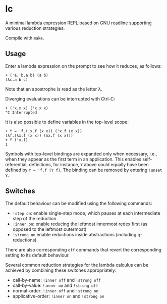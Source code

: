 # lc

A minimal lambda expression REPL based on GNU readline supporting various reduction strategies.

Compile with `make`.

## Usage

Enter a lambda expression on the prompt to see how it reduces, as follows:

```
+ ('a.'b.a b) (a b)
(λc.a b c)
```

Note that an apostrophe is read as the letter λ.

Diverging evaluations can be interrupted with Ctrl-C:

```
+ ('x.x x) ('x.x x)
^C Interrupted
```

It is also possible to define variables in the top-level scope:

```
+ Y = 'f.('x.f (x x)) ('x.f (x x))
(λf.(λx.f (x x)) (λx.f (x x)))
+ Y ('x.1)
1
```

Symbols with top-level bindings are expanded only when necessary, i.e., when
they appear as the first term in an application. This enables self-referential;
definitions, for instance, `Y` above could equally have been defined by `Y = 'f.f (Y f)`.
The binding can be removed by entering `!unset Y`.

## Switches

The default behaviour can be modified using the following commands:

- `!step on`: enable single-step mode, which pauses at each intermediate step of
  the reduction
- `!inner on`: enable reducing the leftmost innermost redex first (as opposed
  to the leftmost outermost)
- `!strong on` enable reductions inside abstractions (including η-reductions)

There are also corresponding `off` commands that revert the corresponding
setting to its default behaviour.

Several common reduction strategies for the lambda calculus can be achieved by
combining these switches appropriately:

- call-by-name: `!inner off` and `!strong off`
- call-by-value: `!inner on` and `!strong off`
- normal-order: `!inner off` and `!strong on`
- applicative-order: `!inner on` and `!strong on`
